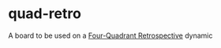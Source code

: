 quad-retro
==========

A board to be used on a [Four-Quadrant Retrospective](http://www.caroli.org/retrospective-exercise-4-quadrants-for-lessons-learned/) dynamic
